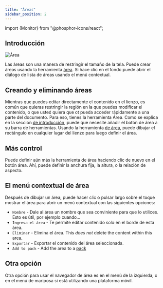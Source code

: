 ```yaml
---
title: "Áreas"
sidebar_position: 2
---
```


import {Monitor} from "@phosphor-icons/react";


## Introducción

![Área](area.png)

Las áreas son una manera de restringir el tamaño de la tela. Puede crear áreas usando la herramienta [área](tools/area.md). Si hace clic en el fondo puede abrir el diálogo de lista de áreas usando el menú contextual.

## Creando y eliminando áreas

Mientras que puedes editar directamente el contenido en el lienzo, es común que quieras restringir la región en la que puedes modificar el contenido, o que usted quiera que ot pueda acceder rápidamente a una parte del documento. Para eso, tienes la herramienta <Monitor/> Área. Como se explica en la sección [de introducción](README.md), puede que necesite añadir el botón <Monitor/> de área a su barra de herramientas. Usando la herramienta [de área](tools/area.md), puede dibujar el rectángulo en cualquier lugar del lienzo para luego definir el área.

## Más control

Puede definir aún más la herramienta de área haciendo clic de nuevo en el botón <Monitor/> área. Ahí, puede definir la anchura fija, la altura, o la relación de aspecto.

## El menú contextual de área

 Después de dibujar un área, puede hacer clic o pulsar largo sobre el toque mostrar el área para abrir un menú contextual con las siguientes opciones:

* `Nombre` - Dale al área un nombre que sea conviniente para que lo utilices. Esto es útil, por ejemplo cuando...
* `Ingresa el área` - Te permite editar contenido solo en el borde de esta área.
* `Eliminar` - Elimina el área. This *does not* delete the content within this area.
* `Exportar` - Exportar el contenido del área seleccionada.
* `Add to pack` - Add the area to a [pack](pack)

## Otra opción

Otra opción para usar el navegador de área es en el menú de la izquierda, o en el menú de mariposa si está utilizando una plataforma móvil. 

